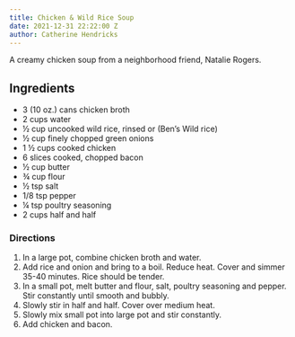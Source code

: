 ```yaml
---
title: Chicken & Wild Rice Soup
date: 2021-12-31 22:22:00 Z
author: Catherine Hendricks
---
```


A creamy chicken soup from a neighborhood friend, Natalie Rogers. 

## Ingredients
* 3 (10 oz.) cans chicken broth
* 2 cups water
* ½ cup uncooked wild rice, rinsed or (Ben’s Wild rice)
* ½ cup finely chopped green onions
* 1 ½ cups cooked chicken
* 6 slices cooked, chopped bacon
* ½ cup butter
* ¾ cup flour
* ½ tsp salt
* 1/8 tsp pepper
* ¼ tsp poultry seasoning
* 2 cups half and half

### Directions
1. In a large pot, combine chicken broth and water. 
2. Add rice and onion and bring to a boil. Reduce heat. Cover and simmer 35-40 minutes. Rice should be tender. 
3. In a small pot, melt butter and flour, salt, poultry seasoning and pepper. Stir constantly until smooth and bubbly. 
4. Slowly stir in half and half. Cover over medium heat. 
5. Slowly mix small pot into large pot and stir constantly. 
6. Add chicken and bacon. 
